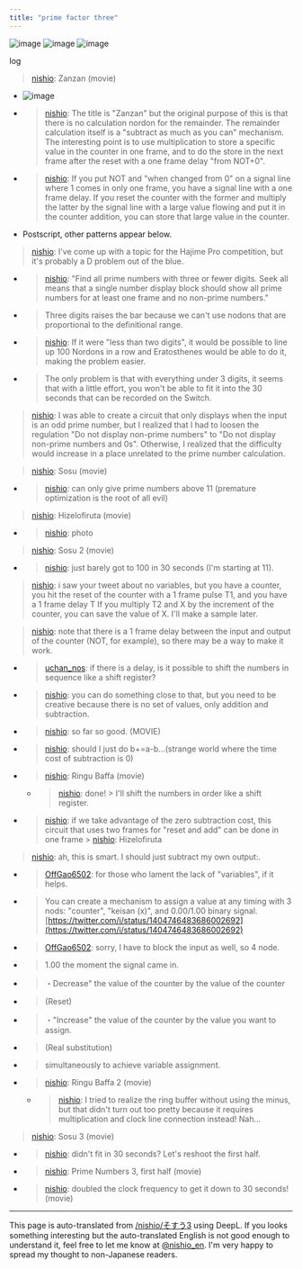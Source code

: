 ```yaml
---
title: "prime factor three"
---
```


![image](https://gyazo.com/f8fc916a62dfd0b10c6278774c52f865/thumb/1000)
![image](https://gyazo.com/aac9cc6742493f26a54b02e877b82c86/thumb/1000)
![image](https://gyazo.com/80f8a06e8e7fa3e7585e9bb59c395be0/thumb/1000)

log
> [nishio](https://twitter.com/nishio/status/1404460190951346179): Zanzan (movie)
- ![image](https://gyazo.com/f0ce28295bfe56faa8bfa63a5014e5a6/thumb/1000)
- > [nishio](https://twitter.com/nishio/status/1404462089637298186): The title is "Zanzan" but the original purpose of this is that there is no calculation nordon for the remainder. The remainder calculation itself is a "subtract as much as you can" mechanism. The interesting point is to use multiplication to store a specific value in the counter in one frame, and to do the store in the next frame after the reset with a one frame delay "from NOT+0".
- > [nishio](https://twitter.com/nishio/status/1404463611737559040): If you put NOT and "when changed from 0" on a signal line where 1 comes in only one frame, you have a signal line with a one frame delay. If you reset the counter with the former and multiply the latter by the signal line with a large value flowing and put it in the counter addition, you can store that large value in the counter.
- Postscript, other patterns appear below.

> [nishio](https://twitter.com/nishio/status/1404472472703934466): I've come up with a topic for the Hajime Pro competition, but it's probably a D problem out of the blue.
- > [nishio](https://twitter.com/nishio/status/1404476048566226948): "Find all prime numbers with three or fewer digits. Seek all means that a single number display block should show all prime numbers for at least one frame and no non-prime numbers."
- > Three digits raises the bar because we can't use nodons that are proportional to the definitional range.
- > [nishio](https://twitter.com/nishio/status/1404477102439550976): If it were "less than two digits", it would be possible to line up 100 Nordons in a row and Eratosthenes would be able to do it, making the problem easier.
- >  The only problem is that with everything under 3 digits, it seems that with a little effort, you won't be able to fit it into the 30 seconds that can be recorded on the Switch.

> [nishio](https://twitter.com/nishio/status/1404602812193931264): I was able to create a circuit that only displays when the input is an odd prime number, but I realized that I had to loosen the regulation "Do not display non-prime numbers" to "Do not display non-prime numbers and 0s". Otherwise, I realized that the difficulty would increase in a place unrelated to the prime number calculation.

> [nishio](https://twitter.com/nishio/status/1404610795988676608): Sosu (movie)
- > [nishio](https://twitter.com/nishio/status/1404611202714537985): can only give prime numbers above 11 (premature optimization is the root of all evil)

> [nishio](https://twitter.com/nishio/status/1404669347751100417): Hizelofiruta (movie)
- > [nishio](https://twitter.com/nishio/status/1404669812249268224): photo

> [nishio](https://twitter.com/nishio/status/1404672485207932928): Sosu 2 (movie)
- > [nishio](https://twitter.com/nishio/status/1404672705362685952): just barely got to 100 in 30 seconds (I'm starting at 11).

> [nishio](https://twitter.com/nishio/status/1404683377660227588): i saw your tweet about no variables, but you have a counter, you hit the reset of the counter with a 1 frame pulse T1, and you have a 1 frame delay T If you multiply T2 and X by the increment of the counter, you can save the value of X. I'll make a sample later.

> [nishio](https://twitter.com/nishio/status/1404734949094133762): note that there is a 1 frame delay between the input and output of the counter (NOT, for example), so there may be a way to make it work.
- > [uchan_nos](https://twitter.com/uchan_nos/status/1404735313193226252): if there is a delay, is it possible to shift the numbers in sequence like a shift register?
- > [nishio](https://twitter.com/nishio/status/1404739962940006400): you can do something close to that, but you need to be creative because there is no set of values, only addition and subtraction.
- > [nishio](https://twitter.com/nishio/status/1404742526385332225): so far so good. (MOVIE)
- > [nishio](https://twitter.com/nishio/status/1404743122815311879): should I just do b+=a-b...(strange world where the time cost of subtraction is 0)
- > [nishio](https://twitter.com/nishio/status/1404745482509815809): Ringu Baffa (movie)
    - > [nishio](https://twitter.com/nishio/status/1404745785036754948): done! > I'll shift the numbers in order like a shift register.
- > [nishio](https://twitter.com/nishio/status/1404747029687930881): if we take advantage of the zero subtraction cost, this circuit that uses two frames for "reset and add" can be done in one frame > [nishio](https://twitter.com/nishio/status/1404669347751100417): Hizelofiruta

> [nishio](https://twitter.com/nishio/status/1404747673807122438): ah, this is smart. I should just subtract my own output:.
- > [OffGao6502](https://twitter.com/OffGao6502/status/1404746483686002692): for those who lament the lack of "variables", if it helps.
- > You can create a mechanism to assign a value at any timing with 3 nods: "counter", "keisan (x)", and 0.00/1.00 binary signal. [https://twitter.com/i/status/1404746483686002692](https://twitter.com/i/status/1404746483686002692)
- > [OffGao6502](https://twitter.com/OffGao6502/status/1404748070504386562): sorry, I have to block the input as well, so 4 node.
- > 1.00 the moment the signal came in.
- >  ・Decrease" the value of the counter by the value of the counter
- >  (Reset)
- >  ・"Increase" the value of the counter by the value you want to assign.
- >  (Real substitution)
- >  simultaneously to achieve variable assignment.
- > [nishio](https://twitter.com/nishio/status/1404763552599089162): Ringu Baffa 2 (movie)
    - > [nishio](https://twitter.com/nishio/status/1404764122965708805): I tried to realize the ring buffer without using the minus, but that didn't turn out too pretty because it requires multiplication and clock line connection instead! Nah...

> [nishio](https://twitter.com/nishio/status/1404782935627026433): Sosu 3 (movie)
- > [nishio](https://twitter.com/nishio/status/1404783113427832839): didn't fit in 30 seconds? Let's reshoot the first half.
- > [nishio](https://twitter.com/nishio/status/1404784359698173955): Prime Numbers 3, first half (movie)
- > [nishio](https://twitter.com/nishio/status/1404785440515788807): doubled the clock frequency to get it down to 30 seconds! (movie)

---
This page is auto-translated from [/nishio/そすう3](https://scrapbox.io/nishio/そすう3) using DeepL. If you looks something interesting but the auto-translated English is not good enough to understand it, feel free to let me know at [@nishio_en](https://twitter.com/nishio_en). I'm very happy to spread my thought to non-Japanese readers.